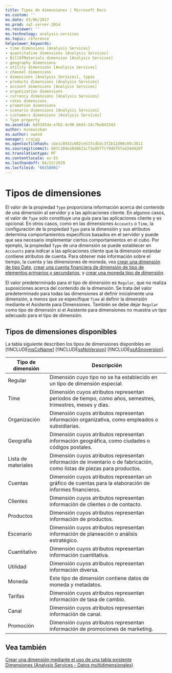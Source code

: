 ```yaml
---
title: Tipos de dimensiones | Microsoft Docs
ms.custom: ''
ms.date: 03/06/2017
ms.prod: sql-server-2014
ms.reviewer: ''
ms.technology: analysis-services
ms.topic: reference
helpviewer_keywords:
- time dimensions [Analysis Services]
- quantitative dimensions [Analysis Services]
- BillOfMaterials dimension [Analysis Services]
- geography dimensions
- utility dimensions [Analysis Services]
- channel dimensions
- dimensions [Analysis Services], types
- products dimensions [Analysis Services]
- account dimensions [Analysis Services]
- organization dimensions
- currency dimensions [Analysis Services]
- rates dimensions
- promotion dimensions
- scenario dimensions [Analysis Services]
- customers dimensions [Analysis Services]
- Type property
ms.assetid: bd3195da-e762-4c98-b643-34c76e842343
author: minewiskan
ms.author: owend
manager: craigg
ms.openlocfilehash: cbe1c8932c082ce537cd5dc3f2b12d98c05c3811
ms.sourcegitcommit: b87c384e10d6621cf3a95ffc79d6f6fad34d420f
ms.translationtype: MT
ms.contentlocale: es-ES
ms.lasthandoff: 04/22/2019
ms.locfileid: "60158001"
---
```

# <a name="dimension-types"></a>Tipos de dimensiones
  El valor de la propiedad `Type` proporciona información acerca del contenido de una dimensión al servidor y a las aplicaciones cliente. En algunos casos, el valor de `Type` solo constituye una guía para las aplicaciones cliente y es opcional. En otros casos, como en las dimensiones `Accounts` o `Time`, la configuración de la propiedad `Type` para la dimensión y sus atributos determina comportamientos específicos basados en el servidor y puede que sea necesario implementar ciertos comportamientos en el cubo. Por ejemplo, la propiedad `Type` de una dimensión se puede establecer en `Accounts` para indicar a las aplicaciones cliente que la dimensión estándar contiene atributos de cuenta. Para obtener más información sobre el tiempo, la cuenta y las dimensiones de moneda, vea [crear una dimensión de tipo Date](../multidimensional-models/database-dimensions-create-a-date-type-dimension.md), [crear una cuenta financiera de dimensión de tipo de elementos primarios y secundarios](../multidimensional-models/database-dimensions-finance-account-of-parent-child-type.md), y [crear una moneda tipo de dimensión](../multidimensional-models/database-dimensions-create-a-currency-type-dimension.md).  
  
 El valor predeterminado para el tipo de dimensión es `Regular`, que no realiza suposiciones acerca del contenido de la dimensión. Se trata del valor predeterminado para todas las dimensiones al definir inicialmente una dimensión, a menos que se especifique `Time` al definir la dimensión mediante el Asistente para Dimensiones. También se debe dejar `Regular` como tipo de dimensión si el Asistente para dimensiones no muestra un tipo adecuado para el tipo de dimensión.  
  
## <a name="available-dimension-types"></a>Tipos de dimensiones disponibles  
 La tabla siguiente describen los tipos de dimensiones disponibles en [!INCLUDE[msCoName](../../includes/msconame-md.md)] [!INCLUDE[ssNoVersion](../../includes/ssnoversion-md.md)] [!INCLUDE[ssASnoversion](../../includes/ssasnoversion-md.md)].  
  
|Tipo de dimensión|Descripción|  
|--------------------|-----------------|  
|Regular|Dimensión cuyo tipo no se ha establecido en un tipo de dimensión especial.|  
|Time|Dimensión cuyos atributos representan periodos de tiempo, como años, semestres, trimestres, meses y días.|  
|Organización|Dimensión cuyos atributos representan información organizativa, como empleados o subsidiarias.|  
|Geografía|Dimensión cuyos atributos representan información geográfica, como ciudades o códigos postales.|  
|Lista de materiales|Dimensión cuyos atributos representan información de inventario o de fabricación, como listas de piezas para productos.|  
|Cuentas|Dimensión cuyos atributos representan un gráfico de cuentas para la elaboración de informes financieros.|  
|Clientes|Dimensión cuyos atributos representan información de clientes o de contacto.|  
|Productos|Dimensión cuyos atributos representan información de productos.|  
|Escenario|Dimensión cuyos atributos representan información de planeación o análisis estratégico.|  
|Cuantitativo|Dimensión cuyos atributos representan información cuantitativa.|  
|Utilidad|Dimensión cuyos atributos representan información diversa.|  
|Moneda|Este tipo de dimensión contiene datos de moneda y metadatos.|  
|Tarifas|Dimensión cuyos atributos representan información de tasa de cambio.|  
|Canal|Dimensión cuyos atributos representan información de canal.|  
|Promoción|Dimensión cuyos atributos representan información de promociones de marketing.|  
  
## <a name="see-also"></a>Vea también  
 [Crear una dimensión mediante el uso de una tabla existente](../multidimensional-models/create-a-dimension-by-using-an-existing-table.md)   
 [Dimensiones &#40;Analysis Services - Datos multidimensionales&#41;](dimensions-analysis-services-multidimensional-data.md)  
  
  
